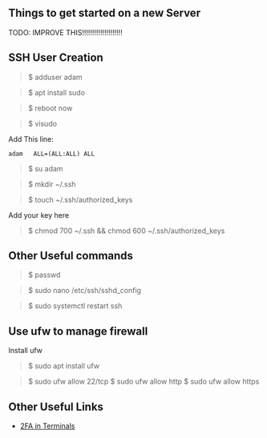 ## Things to get started on a new Server

TODO: IMPROVE THIS!!!!!!!!!!!!!!!!!!!!

## SSH User Creation

> \$ adduser adam

> \$ apt install sudo

> \$ reboot now

> \$ visudo

Add This line:

`adam   ALL=(ALL:ALL) ALL`

> \$ su adam

> \$ mkdir ~/.ssh

> \$ touch ~/.ssh/authorized_keys

Add your key here

> \$ chmod 700 ~/.ssh && chmod 600 ~/.ssh/authorized_keys


## Other Useful commands

> \$ passwd

> \$ sudo nano /etc/ssh/sshd_config

> \$ sudo systemctl restart ssh


## Use ufw to manage firewall

Install ufw

> \$ sudo apt install ufw

> \$ sudo ufw allow 22/tcp
> \$ sudo ufw allow http
> \$ sudo ufw allow https


## Other Useful Links

   - [2FA in Terminals](https://www.digitalocean.com/community/tutorials/how-to-set-up-multi-factor-authentication-for-ssh-on-ubuntu-16-04)



